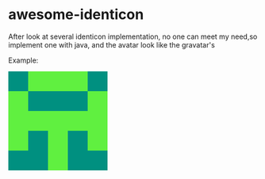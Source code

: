 # awesome-identicon
After look at several identicon implementation, no one can meet my need,so implement one with java, and the avatar look like the gravatar's

Example:

![image](test.png)